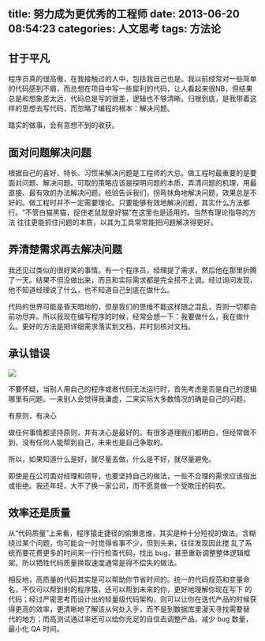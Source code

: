 title: 努力成为更优秀的工程师
date: 2013-06-20 08:54:23
categories: 人文思考
tags: 方法论
---

## 甘于平凡

程序员真的很高傲，在我接触过的人中，包括我自己也是。我以前经常对一些简单的代码感到不屑，而总想在项目中写一些犀利的代码，让人看起来很NB，但结果总是和想象差太远，代码总是写的很差，逻辑也不够清晰。归根到底，是我带着这样的思想去写代码，而忽略了编程的根本：解决问题。

踏实的做事，会有意想不到的收获。

<!--more-->

## 面对问题解决问题

根据自己的喜好、特长、习惯来解决问题是工程师的大忌。做工程时最重要的是要面对问题、解决问题。可取的策略应该是探明问题的本质，弄清问题的机理，用最直接、最有效的办法解决问题。经验告诉我们，拐弯抹角地解决问题，效果总是不好的。做工程时并不一定需要理论。只要能够有效地解决问题，其实什么方法都行。“不管白猫黑猫，捉住老鼠就是好猫”在这里也是适用的。当然有理论指导的方法 往往更能抓住问题的本质，以其为工具常常能把问题解决得更好。

## 弄清楚需求再去解决问题

我还见过类似的很好笑的事情。有一个程序员，经理提了需求，然后他在那里折腾了一天。结果不但没做出来，而且和实际需求都是完全搭不上调。经过询问发现，他不知道经理说了什么，也不知道自己到底在做什么。

代码的世界可能是昏天暗地的，但是我们的思维不能这样随之混乱，否则一切都会前功尽弃。所以我现在编写程序的时候，经常会想一下：我要做什么，我在做什么。更好的方法是把详细需求落实到文档，并时刻核对文档。

## 承认错误

![](http://static.oschina.net/uploads/img/201306/16233611_Epsx.jpg)

不要怀疑，当别人用自己的程序或者代码无法运行时，首先考虑是否是自己的逻辑哪里有问题。一来别人会觉得我谦虚，二来实际大多数情况的确是自己的问题。

有原则，有决心

做任何事情都坚持原则，并有决心是最好的。有很多道理我们都明白，但经常做不到，没有任何人能帮到自己，未来也是自己争取的。

所以，如果知道什么是好，就尽量去做，什么是不好，就尽量避免。

即使是在公司面对经理和领导，也要坚持自己的做法，一些不合理的需求应该指出或拒绝。我还年轻，大不了换一家公司，而不愿意做一个受欺压的码农。

## 效率还是质量

从“代码质量”上来看，程序猿走捷径的偷懒思维，其实是种十分短视的做法。含糊绕过某个问题，你可能会一时觉得省事不少，但到头来，往往发现因此搅 乱了系统而要花费更多的时间来一行行检查代码，找出 bug，甚至重新调整整体逻辑框架。所以牺牲代码质量换取速度通常是得不偿失的做法。

相反地，高质量的代码其实是可以帮助你节省时间的。统一的代码规范和变量命名，不仅可以帮到别的程序猿，还可以帮到未来的你，更好地理解你现在写下 的代码；经过严密思考而设计出的轻量级代码架构，则可以让你在迭代产品的时候获得更高的效率，更清晰地了解该从何处入手，而不是到数据库里漫天寻找需要替 代的地方；而高测试通过率还可以给你充足的自信去调整产品，减少 bug 数量，最小化 QA 时间。